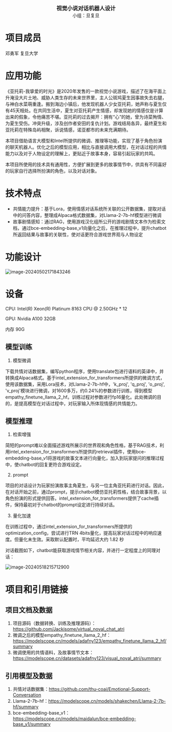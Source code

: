 <center><big><b>视觉小说对话机器人设计</b></big></center>
<center>小组：旦复旦</center>

# 项目成员

邓勇军 复旦大学

# 应用功能

《亚托莉-我挚爱的时光》是2020年发售的一款视觉小说游戏，描述了在海平面上升淹没大片土地、威胁人类生存的未来世界里，主人公斑鸠夏生因事故失去右腿，与神白水菜萌重逢。搬到海边小镇后，他发现机器人少女亚托莉，她声称与夏生仅有45天相处。在共同生活中，夏生对亚托莉产生情感，却发现她的情感仅是计算出来的假象，令他痛苦不堪。亚托莉的过去揭开：拥有“心”的她，曾为诗菜殉情、为夏生受伤。冲突升级，涉及创作者安田的复仇计划。游戏结局各异，最终夏生和亚托莉在特殊岛屿相聚，诉说情感，诺亚都市的未来充满期待。

本项目借助语言大模型和Intel所提供的微调、推理等功能，实现了基于角色扮演的聊天机器人。优化之后的模型应用，相比与直接调用大模型，在对话过程的共情能力以及对于人物设定的理解上，更贴近于故事本身，容易引起玩家的共鸣。

本项目所使用的技术具有通用性，方便扩展到更多的故事情节中，供具有不同喜好的玩家自行选择所扮演的角色，以及对话对象。

# 技术特点

+ 共情能力提升：基于Lora，使用情感对话系统所关联的公开数据集，提取对话中的问答内容，整理成Alpaca格式数据集，对Llama-2-7b-hf模型进行微调
+ 故事剧情感知：通过RAG，使用游戏汉化组所公开的游戏剧情文本作为检索文档，通过bce-embedding-base_v1向量化之后，在推理过程中，提升chatbot所返回结果与故事的关联性，使对话更符合游戏世界观与人物设定

# 功能设计

![image-20240502171843246](C:\Users\happy\AppData\Roaming\Typora\typora-user-images\image-20240502171843246.png)

# 设备

CPU: Intel(R) Xeon(R) Platinum 8163 CPU @ 2.50GHz * 12

GPU: Nvidia A100 32GB

内存 90G

## 模型训练

1. 模型微调

下载共情对话数据集，编写python程序，使用translate包进行语料的英译中，并转换成Alpaca格式。基于intel_extension_for_transformers所提供的微调方式，使用该数据集，采用Lora技术，对Llama-2-7b-hf中，'k_proj', 'q_proj', 'o_proj', 'v_proj'模块进行微调，对1600多万，约0.24%的参数进行训练，得到模型empathy_finetune_llama_2_hf。训练过程对参数进行fp16量化。此处微调的目的，是提高模型在对话过程中，对玩家输入所体现情感的共情能力。

## 模型推理

1. 检索增强

简短的prompt难以全面描述游戏所展示的世界观和角色性格，基于RAG技术，利用intel_extension_for_transformers所提供的retrieval插件，使用bce-embedding-base_v1将游戏的故事文本进行向量化，加入到玩家提问的推理过程中，使chatbot的回复更符合游戏设定。

2. prompt

项目的对话设计为玩家扮演故事主角夏生，与另一位主角亚托莉进行对话。因此，在对话开始之前，通过prompt，提示chatbot模仿亚托莉性格，结合故事背景，以角色扮演的形式提供回答。intel_extension_for_transformers提供了cache插件，保持最初对于chatbot的prompt设定进行持续对话。

3. 量化加速

在训练过程中，通过intel_extension_for_transformers所提供的optimization_config，尝试进行TRN 4bits量化，提高玩家对话过程中的响应速度。但量化未生效。采取默认配置时，平均延迟大约 1.82 秒

对话截图如下，chatbot能获取游戏情节相关内容，并进行一定程度上的同理对话：

![image-20240518215712900](C:\Users\happy\AppData\Roaming\Typora\typora-user-images\image-20240518215712900.png)

# 项目和引用链接

## 项目文档及数据

1. 项目源码（数据转换、训练及推理源码）：https://github.com/Jackisome/virtual_noval_chat_atri
2. 微调之后的模型empathy_finetune_llama_2_hf：https://modelscope.cn/models/adafny123/empathy_finetune_llama_2_hf/summary
3. 微调使用的共情语料，及故事情节文本：https://modelscope.cn/datasets/adafny123/visual_noval_atri/summary

## 引用模型及数据

1. 共情对话数据集：https://github.com/thu-coai/Emotional-Support-Conversation
2. Llama-2-7b-hf：https://modelscope.cn/models/shakechen/Llama-2-7b-hf/summary
3. bce-embedding-base_v1：https://modelscope.cn/models/maidalun/bce-embedding-base_v1/summary
